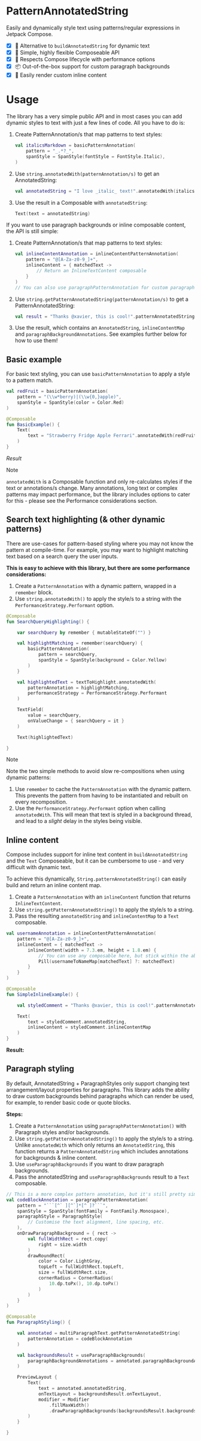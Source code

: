 # PatternAnnotatedString

Easily and dynamically style text using patterns/regular expressions in Jetpack Compose.

- [x] 📝 Alternative to `buildAnnotatedString` for dynamic text
- [x] 🎨 Simple, highly flexible Composeable API
- [x] 🚀 Respects Compose lifecycle with performance options
- [x] 📦 Out-of-the-box support for custom paragraph backgrounds
- [x] 🧩 Easily render custom inline content

# Usage

The library has a very simple public API and in most cases you can add dynamic styles to text with
just a few lines of code. All you have to do is:

1. Create PatternAnnotation/s that map patterns to text styles:
    ```kotlin
    val italicsMarkdown = basicPatternAnnotation(
        pattern = "_.*?_",
        spanStyle = SpanStyle(fontStyle = FontStyle.Italic),
    )
    ```

2. Use `string.annotatedWith(patternAnnotation/s)` to get an AnnotatedString:
    ```kotlin
    val annotatedString = "I love _italic_ text!".annotatedWith(italicsMarkdown)
    ```
3. Use the result in a Composable with `annotatedString`:
    ```kotlin
    Text(text = annotatedString)
    ```

If you want to use paragraph backgrounds or inline composable content, the API is still simple:

1. Create PatternAnnotation/s that map patterns to text styles:
    ```kotlin
    val inlineContentAnnotation = inlineContentPatternAnnotation(
        pattern = "@[A-Za-z0-9_]+",
        inlineContent = { matchedText ->
            // Return an InlineTextContent composable
        }
    )
    // You can also use paragraphPatternAnnotation for custom paragraph styles
    ```
2. Use `string.getPatternAnnotatedString(patternAnnotation/s)` to get a PatternAnnotatedString:
    ```kotlin   
    val result = "Thanks @xavier, this is cool!".patternAnnotatedString(inlineContentAnnotation)
    ```
3. Use the result, which contains an `AnnotatedString`, `inlineContentMap` and
   `paragraphBackgroundAnnotations`. See examples further below for how to use them!


## Basic example

For basic text styling, you can use `basicPatternAnnotation` to apply a style to a pattern match.

```kotlin
val redFruit = basicPatternAnnotation(
    pattern = "(\\w*berry)|(\\w{0,}apple)",
    spanStyle = SpanStyle(color = Color.Red)
)

@Composable
fun BasicExample() {
    Text(
        text = "Strawberry Fridge Apple Ferrari".annotatedWith(redFruit)
    )
}
```

*Result*



> [!NOTE]
> `annotatedWith` is a Composable function and only re-calculates styles if the text or
> annotations/s change.
> Many annotations, long text or complex patterns may impact performance, but the library includes
> options to cater for this - please see the Performance considerations section.

## Search text highlighting (& other dynamic patterns)

There are use-cases for pattern-based styling where you may not know the pattern at compile-time.
For example, you may want to highlight matching text based on a search query the user inputs.

__This is easy to achieve with this library, but there are some performance considerations:__

1. Create a `PatternAnnotation` with a dynamic pattern, wrapped in a `remember` block.
2. Use `string.annotatedWith()` to apply the style/s to a string with the
   `PerformanceStrategy.Performant` option.

```kotlin
@Composable
fun SearchQueryHighlighting() {

    var searchQuery by remember { mutableStateOf("") }

    val highlightMatching = remember(searchQuery) {
        basicPatternAnnotation(
            pattern = searchQuery,
            spanStyle = SpanStyle(background = Color.Yellow)
        )
    }

    val highlightedText = textToHighlight.annotatedWith(
        patternAnnotation = highlightMatching,
        performanceStrategy = PerformanceStrategy.Performant
    )

    TextField(
        value = searchQuery,
        onValueChange = { searchQuery = it }
    )

    Text(highlightedText)

}
```

> [!NOTE]
> Note the two simple methods to avoid slow re-compositions when using dynamic patterns:
> 1. Use `remember` to cache the `PatternAnnotation` with the dynamic pattern. This prevents the
     pattern from having to be instantiated and rebuilt on every recomposition.
> 2. Use the `PerformanceStrategy.Performant` option when calling `annotatedWith`. This will
     mean that text is styled in a background thread, and lead to a *slight* delay in the styles
     being visible.

## Inline content

Compose includes support for inline text content in `buildAnnotatedString` and the `Text`
Composeable, but it can be cumbersome to use - and very difficult with dynamic text.

To achieve this dynamically, `String.patternAnnotatedString()` can easily build and return an
inline content map.

1. Create a `PatternAnnotation` with an `inlineContent` function that returns `InlineTextContent`.
2. Use `string.getPatternAnnotatedString()` to apply the style/s to a string.
3. Pass the resulting `annotatedString` and `inlineContentMap` to a `Text` composable.

```kotlin
val usernameAnnotation = inlineContentPatternAnnotation(
    pattern = "@[A-Za-z0-9_]+",
    inlineContent = { matchedText ->
        inlineContent(width = 7.3.em, height = 1.8.em) {
            // You can use any composable here, but stick within the above bounds^
            Pill(usernameToNameMap[matchedText] ?: matchedText)
        }
    }
)

@Composable
fun SimpleInlineExample() {

    val styledComment = "Thanks @xavier, this is cool!".patternAnnotatedString(usernameAnnotation)

    Text(
        text = styledComment.annotatedString,
        inlineContent = styledComment.inlineContentMap
    )
}
```

__Result:__

## Paragraph styling

By default, AnnotatedString + ParagraphStyles only support changing text arrangement/layout
properties for paragraphs. This library adds the ability to draw custom backgrounds behind
paragraphs which can render be used, for example, to render basic code or quote blocks.

__Steps:__

1. Create a `PatternAnnotation` using `paragraphPatternAnnotation()` with Paragraph styles and/or
   backgrounds.
2. Use `string.getPatternAnnotatedString()` to apply the style/s to a string. Unlike `annotatedWith`
   which only returns an `AnnotatedString`, this function returns a `PatternAnnotatedString` which
   includes annotations for backgrounds & inline content.
3. Use `useParagraphBackgrounds` if you want to draw paragraph backgrounds.
4. Pass the annotatedString and `useParagraphBackgrounds` result to a `Text` composable.

```kotlin
// This is a more complex pattern annotation, but it's still pretty simple!
val codeBlockAnnotation = paragraphPatternAnnotation(
    pattern = "```[^` ][^`]*[^ ]?```",
    spanStyle = SpanStyle(fontFamily = FontFamily.Monospace),
    paragraphStyle = ParagraphStyle(
        // Customise the text alignment, line spacing, etc.
    ),
    onDrawParagraphBackground = { rect ->
        val fullWidthRect = rect.copy(
            right = size.width
        )
        drawRoundRect(
            color = Color.LightGray,
            topLeft = fullWidthRect.topLeft,
            size = fullWidthRect.size,
            cornerRadius = CornerRadius(
                10.dp.toPx(), 10.dp.toPx()
            )
        )
    }
)

@Composable
fun ParagraphStyling() {

    val annotated = multiParagraphText.getPatternAnnotatedString(
        patternAnnotation = codeBlockAnnotation
    )

    val backgroundsResult = useParagraphBackgrounds(
        paragraphBackgroundAnnotations = annotated.paragraphBackgroundAnnotations
    )

    PreviewLayout {
        Text(
            text = annotated.annotatedString,
            onTextLayout = backgroundsResult.onTextLayout,
            modifier = Modifier
                .fillMaxWidth()
                .drawParagraphBackgrounds(backgroundsResult.backgroundsToDraw),
        )
    }

}

```
